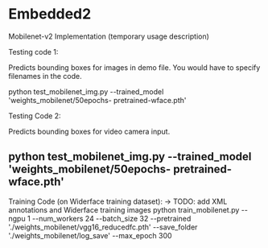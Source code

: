 # Embedded2

Mobilenet-v2 Implementation (temporary usage description)

Testing code 1:

Predicts bounding boxes for images in demo file. You would have to specify filenames in the code.

python test_mobilenet_img.py --trained_model 'weights_mobilenet/50epochs-  pretrained-wface.pth' 

Testing Code 2:

Predicts bounding boxes for video camera input. 

python test_mobilenet_img.py --trained_model 'weights_mobilenet/50epochs-  pretrained-wface.pth' 
---
Training Code (on Widerface training dataset):
-> TODO: add XML annotations and Widerface training images
python train_mobilenet.py --ngpu 1 --num_workers 24 --batch_size 32 --pretrained './weights_mobilenet/vgg16_reducedfc.pth' --save_folder './weights_mobilenet/log_save' --max_epoch 300

